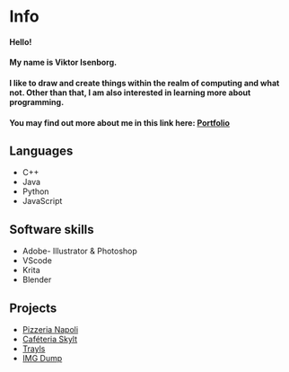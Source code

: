 # Info
#### Hello! 
#### My name is Viktor Isenborg.
#### I like to draw and create things within the realm of computing and what not. Other than that, I am also interested in learning more about programming. 
#### You may find out more about me in this link here: [Portfolio](https://viktorisenborg.github.io/Portfolio/)
## Languages
- C++
- Java
- Python
- JavaScript

## Software skills
- Adobe- Illustrator & Photoshop
- VScode
- Krita
- Blender

## Projects
- [Pizzeria Napoli](https://ntig-uppsala.github.io/pizzeria-website/)
- [Caféteria Skylt](https://github.com/NTIG-Uppsala/Cafeteria-skylt)
- [Trayls](https://github.com/NTIG-Uppsala/trayls)
- [IMG Dump](https://github.com/NTIG-Uppsala/imgdump)

<!--
**ViktorIsenborg/ViktorIsenborg** is a ✨ _special_ ✨ repository because its `README.md` (this file) appears on your GitHub profile.

Here are some ideas to get you started:

- 🔭 I’m currently working on ...
- 🌱 I’m currently learning ...
- 👯 I’m looking to collaborate on ...
- 🤔 I’m looking for help with ...
- 💬 Ask me about ...
- 📫 How to reach me: ...
- ⚡ Fun fact: ...
-->
